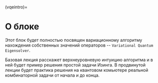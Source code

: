 (vqeintro)=

# О блоке

Этот блок будет полностью посвящен вариационному алгоритму нахождения собственных значений операторов -- `Variational Quantum Eigensolver`.

Базовая лекция расскажет верхнеуровневую интуицию алгоритма и в ней будет пример решения простой задачи Изинга. В продвинутой лекции будет практика решения на квантовом комьютере реальной комбинаторной задачи от начала и до конца.
